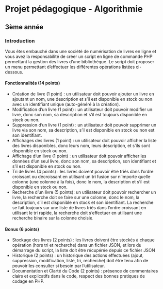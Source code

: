 # Projet pédagogique - Algorithmie

## 3ème année 

### Introduction

Vous êtes embauché dans une société de numérisation de livres en ligne et vous avez la responsabilité de
créer un script en ligne de commande PHP permettant la gestion des livres d’une bibliothèque. Le script doit
proposer un menu permettant d’effectuer les différentes opérations listées ci-dessous.

#### Fonctionnalités (14 points)

-  Création de livre (1 point) : un utilisateur doit pouvoir ajouter un livre en ajoutant un nom, une
description et s’il est disponible en stock ou non avec un identifiant unique (auto-généré à la création).
-  Modification d’un livre (1 point) : un utilisateur doit pouvoir modifier un livre, donc son nom, sa
description et s’il est toujours disponible en stock ou non.
-  Suppression d’un livre (1 point) : un utilisateur doit pouvoir supprimer un livre via son nom, sa
description, s’il est disponible en stock ou non est son identifiant.
-  Affichages des livres (1 point) : un utilisateur doit pouvoir afficher la liste des livres disponibles, donc
leurs nom, leurs description, et s’ils sont disponible en stock ou non.
-  Affichage d’un livre (1 point) : un utilisateur doit pouvoir afficher les données d’un seul livre, donc son
nom, sa description, son identifiant et s’il est disponible en stock ou non.
-  Tri de livres (4 points) : les livres doivent pouvoir être triés dans l’ordre croissant ou décroissant en
utilisant un tri fusion sur n’importe quelle colonne (une colonne à la fois), donc le nom, la description et
s’il est disponible en stock ou non.
-  Recherche d’un livre (5 points): un utilisateur doit pouvoir rechercher un livre, la recherche doit se faire
sur une colonne, donc le nom, la description, s’il est disponible en stock et son identifiant. La recherche
se fait toujours sur une liste de livres triés dans l’ordre croissant en utilisant le tri rapide, la recherche
doit s’effectuer en utilisant une recherche binaire sur la colonne choisie.

#### Bonus (6 points)
- Stockage des livres (2 points) : les livres doivent être stockés à chaque opération (hors tri et
recherche) dans un fichier JSON, et lors du démarrage du script, la liste doit être récupérée depuis ce
fichier JSON
- Historique (2 points) : un historique des actions effectuées (ajout, suppression, modification, liste, tri,
recherche) doit être tenu afin de pouvoir les consulter si besoin par l’utilisateur.
- Documentation et Clarté du Code (2 points) : présence de commentaires clairs et explicatifs dans le
code, respect des bonnes pratiques de codage en PHP.